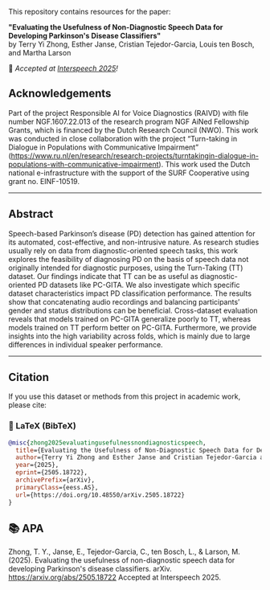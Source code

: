 This repository contains resources for the paper:
 
**"Evaluating the Usefulness of Non-Diagnostic Speech Data for Developing Parkinson's Disease Classifiers"**  
by Terry Yi Zhong, Esther Janse, Cristian Tejedor-Garcia, Louis ten Bosch, and Martha Larson
 
📣 _Accepted at [Interspeech 2025](https://www.interspeech2025.org)!_
 

## Acknowledgements

Part of the project Responsible AI for Voice Diagnostics (RAIVD) with file number NGF.1607.22.013 of the research program NGF AiNed Fellowship Grants, which is financed by the Dutch Research Council (NWO). This work was conducted in close collaboration with the project “Turn-taking in Dialogue in Populations with Communicative Impairment” (https://www.ru.nl/en/research/research-projects/turntakingin-dialogue-in-populations-with-communicative-impairment). This work used the Dutch national e-infrastructure with the support of the SURF Cooperative using grant no. EINF-10519.

---

## Abstract

Speech-based Parkinson’s disease (PD) detection has gained attention for its automated, cost-effective, and non-intrusive nature. As research studies usually rely on data from diagnostic-oriented speech tasks, this work explores the feasibility of diagnosing PD on the basis of speech data not originally intended for diagnostic purposes, using the Turn-Taking (TT) dataset. Our findings indicate that TT can be as useful as diagnostic-oriented PD datasets like PC-GITA. We also investigate which specific dataset characteristics impact PD classification performance. The results show that concatenating audio recordings and balancing participants’ gender and status distributions can be beneficial. Cross-dataset evaluation reveals that models trained on PC-GITA generalize poorly to TT, whereas models trained on TT perform better on PC-GITA. Furthermore, we provide insights into the high variability across folds, which is mainly due to large differences in individual speaker performance.

---

## Citation
 
If you use this dataset or methods from this project in academic work, please cite:
 
### 📄 LaTeX (BibTeX)
```bibtex
@misc{zhong2025evaluatingusefulnessnondiagnosticspeech,
  title={Evaluating the Usefulness of Non-Diagnostic Speech Data for Developing Parkinson's Disease Classifiers}, 
  author={Terry Yi Zhong and Esther Janse and Cristian Tejedor-Garcia and Louis ten Bosch and Martha Larson},
  year={2025},
  eprint={2505.18722},
  archivePrefix={arXiv},
  primaryClass={eess.AS},
  url={https://doi.org/10.48550/arXiv.2505.18722}
}
```

## 📚 APA
Zhong, T. Y., Janse, E., Tejedor-Garcia, C., ten Bosch, L., & Larson, M. (2025). Evaluating the usefulness of non-diagnostic speech data for developing Parkinson's disease classifiers. arXiv. https://arxiv.org/abs/2505.18722
Accepted at Interspeech 2025.
 
 
